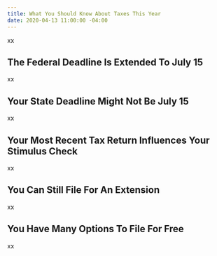 ```yaml
---
title: What You Should Know About Taxes This Year
date: 2020-04-13 11:00:00 -04:00
---
```


xx

## The Federal Deadline Is Extended To July 15

xx

## Your State Deadline Might Not Be July 15

xx

## Your Most Recent Tax Return Influences Your Stimulus Check

xx

## You Can Still File For An Extension

xx

## You Have Many Options To File For Free

xx